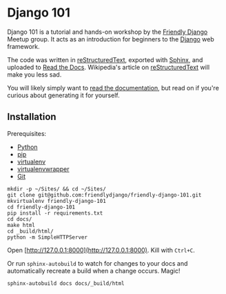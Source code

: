 # Django 101

Django 101 is a tutorial and hands-on workshop by the [Friendly Django](https://friendlydjango.org/) Meetup group. It acts as an introduction for beginners to the [Django](https://www.djangoproject.com/) web framework.

The code was written in [reStructuredText](http://docutils.sourceforge.net/rst.html), exported with [Sphinx](http://sphinx-doc.org/), and uploaded to [Read the Docs](https://readthedocs.org/). Wikipedia's article on [reStructuredText](https://en.wikipedia.org/wiki/ReStructuredText) will make you less sad.

You will likely simply want to [read the documentation](https://friendly-django-101.readthedocs.org/), but read on if you're curious about generating it for yourself.

## Installation

Prerequisites:

- [Python](https://www.python.org/)
- [pip](https://pip.pypa.io/)
- [virtualenv](http://virtualenv.readthedocs.org/)
- [virtualenvwrapper](http://virtualenvwrapper.readthedocs.org/)
- [Git](http://git-scm.com/)

```
mkdir -p ~/Sites/ && cd ~/Sites/
git clone git@github.com:friendlydjango/friendly-django-101.git
mkvirtualenv friendly-django-101
cd friendly-django-101
pip install -r requirements.txt
cd docs/
make html
cd _build/html/
python -m SimpleHTTPServer
```

Open [http://127.0.0.1:8000](http://127.0.0.1:8000). Kill with `Ctrl+C`.

Or run `sphinx-autobuild` to watch for changes to your docs and automatically recreate a build when a change occurs. Magic!

```
sphinx-autobuild docs docs/_build/html
```
